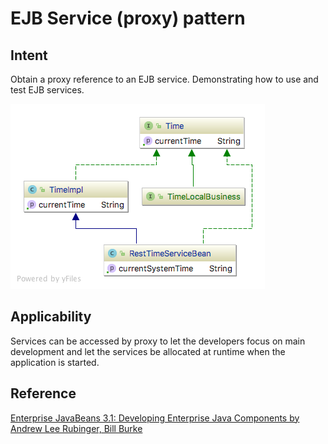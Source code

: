 # EJB Service (proxy) pattern

## Intent
Obtain a proxy reference to an EJB service. Demonstrating how to use and test EJB services.

![alt text](./doc/views/restTimeService.png "EJB Service")

## Applicability
Services can be accessed by proxy to let the developers focus on main development and let the services be allocated 
at runtime when the application is started.

## Reference
[Enterprise JavaBeans 3.1: Developing Enterprise Java Components by Andrew Lee Rubinger, Bill Burke](https://www.amazon.com/Enterprise-JavaBeans-3-1-Developing-Components/dp/0596158025)
